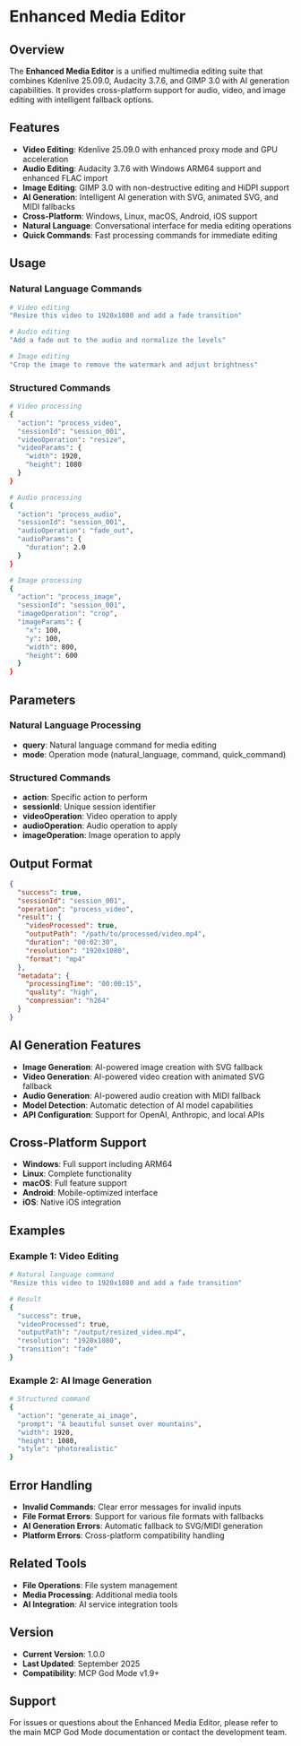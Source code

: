 # Enhanced Media Editor

## Overview
The **Enhanced Media Editor** is a unified multimedia editing suite that combines Kdenlive 25.09.0, Audacity 3.7.6, and GIMP 3.0 with AI generation capabilities. It provides cross-platform support for audio, video, and image editing with intelligent fallback options.

## Features
- **Video Editing**: Kdenlive 25.09.0 with enhanced proxy mode and GPU acceleration
- **Audio Editing**: Audacity 3.7.6 with Windows ARM64 support and enhanced FLAC import
- **Image Editing**: GIMP 3.0 with non-destructive editing and HiDPI support
- **AI Generation**: Intelligent AI generation with SVG, animated SVG, and MIDI fallbacks
- **Cross-Platform**: Windows, Linux, macOS, Android, iOS support
- **Natural Language**: Conversational interface for media editing operations
- **Quick Commands**: Fast processing commands for immediate editing

## Usage

### Natural Language Commands
```bash
# Video editing
"Resize this video to 1920x1080 and add a fade transition"

# Audio editing
"Add a fade out to the audio and normalize the levels"

# Image editing
"Crop the image to remove the watermark and adjust brightness"
```

### Structured Commands
```bash
# Video processing
{
  "action": "process_video",
  "sessionId": "session_001",
  "videoOperation": "resize",
  "videoParams": {
    "width": 1920,
    "height": 1080
  }
}

# Audio processing
{
  "action": "process_audio",
  "sessionId": "session_001",
  "audioOperation": "fade_out",
  "audioParams": {
    "duration": 2.0
  }
}

# Image processing
{
  "action": "process_image",
  "sessionId": "session_001",
  "imageOperation": "crop",
  "imageParams": {
    "x": 100,
    "y": 100,
    "width": 800,
    "height": 600
  }
}
```

## Parameters

### Natural Language Processing
- **query**: Natural language command for media editing
- **mode**: Operation mode (natural_language, command, quick_command)

### Structured Commands
- **action**: Specific action to perform
- **sessionId**: Unique session identifier
- **videoOperation**: Video operation to apply
- **audioOperation**: Audio operation to apply
- **imageOperation**: Image operation to apply

## Output Format
```json
{
  "success": true,
  "sessionId": "session_001",
  "operation": "process_video",
  "result": {
    "videoProcessed": true,
    "outputPath": "/path/to/processed/video.mp4",
    "duration": "00:02:30",
    "resolution": "1920x1080",
    "format": "mp4"
  },
  "metadata": {
    "processingTime": "00:00:15",
    "quality": "high",
    "compression": "h264"
  }
}
```

## AI Generation Features
- **Image Generation**: AI-powered image creation with SVG fallback
- **Video Generation**: AI-powered video creation with animated SVG fallback
- **Audio Generation**: AI-powered audio creation with MIDI fallback
- **Model Detection**: Automatic detection of AI model capabilities
- **API Configuration**: Support for OpenAI, Anthropic, and local APIs

## Cross-Platform Support
- **Windows**: Full support including ARM64
- **Linux**: Complete functionality
- **macOS**: Full feature support
- **Android**: Mobile-optimized interface
- **iOS**: Native iOS integration

## Examples

### Example 1: Video Editing
```bash
# Natural language command
"Resize this video to 1920x1080 and add a fade transition"

# Result
{
  "success": true,
  "videoProcessed": true,
  "outputPath": "/output/resized_video.mp4",
  "resolution": "1920x1080",
  "transition": "fade"
}
```

### Example 2: AI Image Generation
```bash
# Structured command
{
  "action": "generate_ai_image",
  "prompt": "A beautiful sunset over mountains",
  "width": 1920,
  "height": 1080,
  "style": "photorealistic"
}
```

## Error Handling
- **Invalid Commands**: Clear error messages for invalid inputs
- **File Format Errors**: Support for various file formats with fallbacks
- **AI Generation Errors**: Automatic fallback to SVG/MIDI generation
- **Platform Errors**: Cross-platform compatibility handling

## Related Tools
- **File Operations**: File system management
- **Media Processing**: Additional media tools
- **AI Integration**: AI service integration tools

## Version
- **Current Version**: 1.0.0
- **Last Updated**: September 2025
- **Compatibility**: MCP God Mode v1.9+

## Support
For issues or questions about the Enhanced Media Editor, please refer to the main MCP God Mode documentation or contact the development team.
